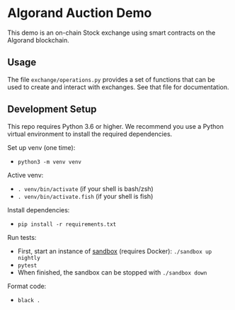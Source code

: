 # Algorand Auction Demo

This demo is an on-chain Stock exchange using smart contracts on the Algorand blockchain.

## Usage

The file `exchange/operations.py` provides a set of functions that can be used to create and interact
with exchanges. See that file for documentation.

## Development Setup

This repo requires Python 3.6 or higher. We recommend you use a Python virtual environment to install
the required dependencies.

Set up venv (one time):
 * `python3 -m venv venv`

Active venv:
 * `. venv/bin/activate` (if your shell is bash/zsh)
 * `. venv/bin/activate.fish` (if your shell is fish)

Install dependencies:
* `pip install -r requirements.txt`

Run tests:
* First, start an instance of [sandbox](https://github.com/algorand/sandbox) (requires Docker): `./sandbox up nightly`
* `pytest`
* When finished, the sandbox can be stopped with `./sandbox down`

Format code:
* `black .`
